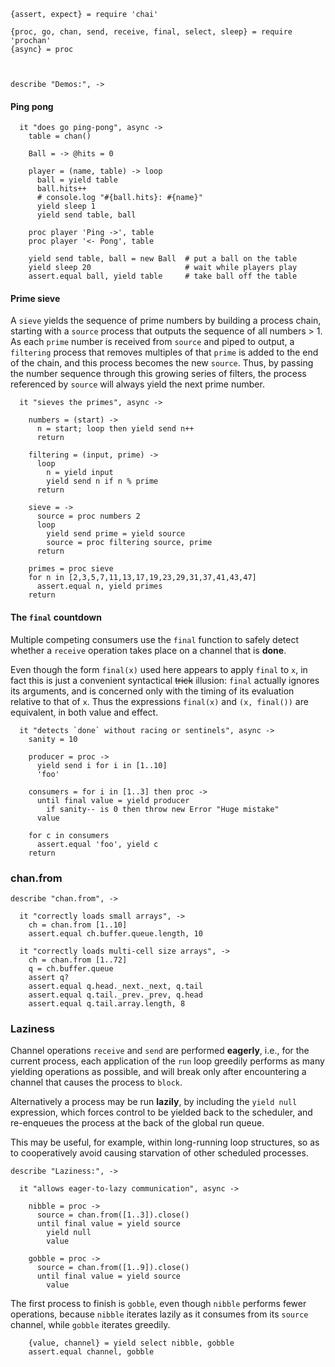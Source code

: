     {assert, expect} = require 'chai'

    {proc, go, chan, send, receive, final, select, sleep} = require 'prochan'
    {async} = proc



    describe "Demos:", ->


#### Ping pong

      it "does go ping-pong", async ->
        table = chan()

        Ball = -> @hits = 0

        player = (name, table) -> loop
          ball = yield table
          ball.hits++
          # console.log "#{ball.hits}: #{name}"
          yield sleep 1
          yield send table, ball

        proc player 'Ping ->', table
        proc player '<- Pong', table

        yield send table, ball = new Ball  # put a ball on the table
        yield sleep 20                     # wait while players play
        assert.equal ball, yield table     # take ball off the table


#### Prime sieve

A `sieve` yields the sequence of prime numbers by building a process chain,
starting with a `source` process that outputs the sequence of all numbers > 1.
As each `prime` number is received from `source` and piped to output, a
`filtering` process that removes multiples of that `prime` is added to the end
of the chain, and this process becomes the new `source`. Thus, by passing the
number sequence through this growing series of filters, the process referenced
by `source` will always yield the next prime number.

      it "sieves the primes", async ->

        numbers = (start) ->
          n = start; loop then yield send n++
          return

        filtering = (input, prime) ->
          loop
            n = yield input
            yield send n if n % prime
          return

        sieve = ->
          source = proc numbers 2
          loop
            yield send prime = yield source
            source = proc filtering source, prime
          return

        primes = proc sieve
        for n in [2,3,5,7,11,13,17,19,23,29,31,37,41,43,47]
          assert.equal n, yield primes
        return


#### The `final` countdown

Multiple competing consumers use the `final` function to safely detect whether
a `receive` operation takes place on a channel that is **done**.

Even though the form `final(x)` used here appears to apply `final` to `x`, in
fact this is just a convenient syntactical ~~trick~~ illusion: `final` actually
ignores its arguments, and is concerned only with the timing of its evaluation
relative to that of `x`. Thus the expressions `final(x)` and `(x, final())` are
equivalent, in both value and effect.

      it "detects `done` without racing or sentinels", async ->
        sanity = 10

        producer = proc ->
          yield send i for i in [1..10]
          'foo'

        consumers = for i in [1..3] then proc ->
          until final value = yield producer
            if sanity-- is 0 then throw new Error "Huge mistake"
          value

        for c in consumers
          assert.equal 'foo', yield c
        return



### chan.from

    describe "chan.from", ->

      it "correctly loads small arrays", ->
        ch = chan.from [1..10]
        assert.equal ch.buffer.queue.length, 10

      it "correctly loads multi-cell size arrays", ->
        ch = chan.from [1..72]
        q = ch.buffer.queue
        assert q?
        assert.equal q.head._next._next, q.tail
        assert.equal q.tail._prev._prev, q.head
        assert.equal q.tail.array.length, 8



### Laziness

Channel operations `receive` and `send` are performed **eagerly**, i.e., for
the current process, each application of the `run` loop greedily performs as
many yielding operations as possible, and will break only after encountering a
channel that causes the process to `block`.

Alternatively a process may be run **lazily**, by including the `yield null`
expression, which forces control to be yielded back to the scheduler, and
re-enqueues the process at the back of the global run queue.

This may be useful, for example, within long-running loop structures, so as to
cooperatively avoid causing starvation of other scheduled processes.

    describe "Laziness:", ->

      it "allows eager-to-lazy communication", async ->

        nibble = proc ->
          source = chan.from([1..3]).close()
          until final value = yield source
            yield null
            value

        gobble = proc ->
          source = chan.from([1..9]).close()
          until final value = yield source
            value

The first process to finish is `gobble`, even though `nibble` performs fewer
operations, because `nibble` iterates lazily as it consumes from its `source`
channel, while `gobble` iterates greedily.

        {value, channel} = yield select nibble, gobble
        assert.equal channel, gobble
